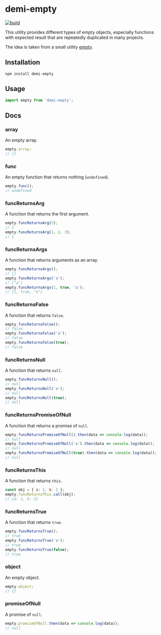 # demi-empty

[![build](https://github.com/MikhailTSE/demi-empty/workflows/test/badge.svg)](https://github.com/MikhailTSE/demi-empty)

This utility provides different types of empty objects, especially functions with expected result that are repeatedly duplicated in many projects.

The idea is taken from a small utility [empty](https://github.com/iclanzan/empty).

## Installation

```
npm install demi-empty
```

## Usage

```javascript
import empty from 'demi-empty';
```

## Docs

### array

An empty array.

```javascript
empty.array;
// []
```

### func

An empty function that returns nothing (`undefined`).

```javascript
empty.func();
// undefined
```

### funcReturnsArg

A function that returns the first argument.

```javascript
empty.funcReturnsArg(2);
// 2
empty.funcReturnsArg(1, 2, 3);
// 1
```

### funcReturnsArgs

A function that returns arguments as an array.

```javascript
empty.funcReturnsArgs();
// []
empty.funcReturnsArgs('a');
// ["a"]
empty.funcReturnsArgs(1, true, 'a');
// [1, true, "a"]
```

### funcReturnsFalse

A function that returns `false`.

```javascript
empty.funcReturnsFalse();
// false
empty.funcReturnsFalse('a');
// false
empty.funcReturnsFalse(true);
// false
```

### funcReturnsNull

A function that returns `null`.

```javascript
empty.funcReturnsNull();
// null
empty.funcReturnsNull('a');
// null
empty.funcReturnsNull(true);
// null
```

### funcReturnsPromiseOfNull

A function that returns a promise of `null`.

```javascript
empty.funcReturnsPromiseOfNull().then(data => console.log(data));
// null
empty.funcReturnsPromiseOfNull('a').then(data => console.log(data));
// null
empty.funcReturnsPromiseOfNull(true).then(data => console.log(data));
// null
```

### funcReturnsThis

A function that returns `this`.

```javascript
const obj = { a: 1, b: 2 };
empty.funcReturnsThis.call(obj);
// {a: 1, b: 2}
```

### funcReturnsTrue

A function that returns `true`.

```javascript
empty.funcReturnsTrue();
// true
empty.funcReturnsTrue('a');
// true
empty.funcReturnsTrue(false);
// true
```

### object

An empty object.

```javascript
empty.object;
// {}
```

### promiseOfNull

A promise of `null`.

```javascript
empty.promiseOfNull.then(data => console.log(data));
// null
```